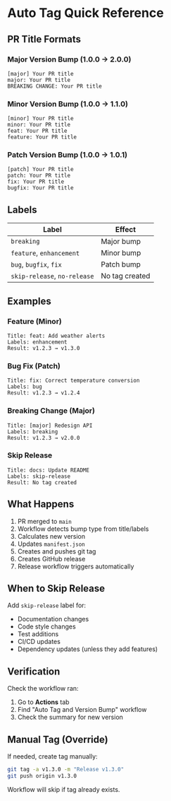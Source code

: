 # Auto Tag Quick Reference

## PR Title Formats

### Major Version Bump (1.0.0 → 2.0.0)
```
[major] Your PR title
major: Your PR title
BREAKING CHANGE: Your PR title
```

### Minor Version Bump (1.0.0 → 1.1.0)
```
[minor] Your PR title
minor: Your PR title
feat: Your PR title
feature: Your PR title
```

### Patch Version Bump (1.0.0 → 1.0.1)
```
[patch] Your PR title
patch: Your PR title
fix: Your PR title
bugfix: Your PR title
```

## Labels

| Label | Effect |
|-------|--------|
| `breaking` | Major bump |
| `feature`, `enhancement` | Minor bump |
| `bug`, `bugfix`, `fix` | Patch bump |
| `skip-release`, `no-release` | No tag created |

## Examples

### Feature (Minor)
```
Title: feat: Add weather alerts
Labels: enhancement
Result: v1.2.3 → v1.3.0
```

### Bug Fix (Patch)
```
Title: fix: Correct temperature conversion
Labels: bug
Result: v1.2.3 → v1.2.4
```

### Breaking Change (Major)
```
Title: [major] Redesign API
Labels: breaking
Result: v1.2.3 → v2.0.0
```

### Skip Release
```
Title: docs: Update README
Labels: skip-release
Result: No tag created
```

## What Happens

1. PR merged to `main`
2. Workflow detects bump type from title/labels
3. Calculates new version
4. Updates `manifest.json`
5. Creates and pushes git tag
6. Creates GitHub release
7. Release workflow triggers automatically

## When to Skip Release

Add `skip-release` label for:
- Documentation changes
- Code style changes
- Test additions
- CI/CD updates
- Dependency updates (unless they add features)

## Verification

Check the workflow ran:
1. Go to **Actions** tab
2. Find "Auto Tag and Version Bump" workflow
3. Check the summary for new version

## Manual Tag (Override)

If needed, create tag manually:
```bash
git tag -a v1.3.0 -m "Release v1.3.0"
git push origin v1.3.0
```

Workflow will skip if tag already exists.
